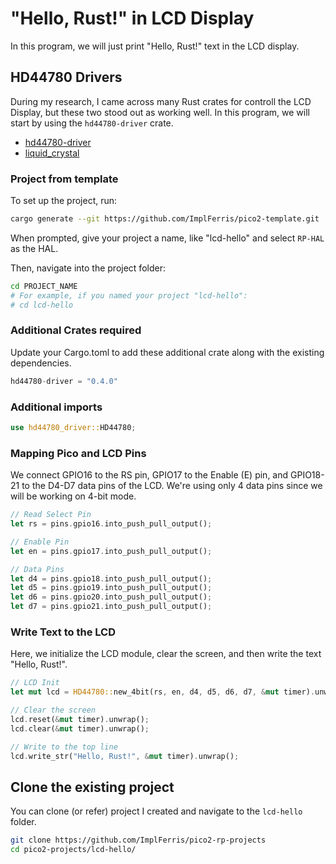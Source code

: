 # "Hello, Rust!" in LCD Display

In this program, we will just print "Hello, Rust!" text in the LCD display. 

## HD44780 Drivers
During my research, I came across many Rust crates for controll the LCD Display, but these two stood out as working well. In this program, we will start by using the `hd44780-driver` crate.
- [hd44780-driver](https://crates.io/crates/hd44780-driver) 
- [liquid_crystal](https://crates.io/crates/liquid_crystal) 


### Project from template

To set up the project, run:
```sh
cargo generate --git https://github.com/ImplFerris/pico2-template.git
```
When prompted, give your project a name, like "lcd-hello" and select `RP-HAL` as the HAL.

Then, navigate into the project folder:
```sh
cd PROJECT_NAME
# For example, if you named your project "lcd-hello":
# cd lcd-hello
```

### Additional Crates required
Update your Cargo.toml to add these additional crate along with the existing dependencies.

```rust
hd44780-driver = "0.4.0"
```

 ### Additional imports

```rust
use hd44780_driver::HD44780;
```


### Mapping Pico and LCD Pins

We connect GPIO16 to the RS pin, GPIO17 to the Enable (E) pin, and GPIO18-21 to the D4-D7 data pins of the LCD. We're using only 4 data pins since we will be working on 4-bit mode.

```rust
// Read Select Pin
let rs = pins.gpio16.into_push_pull_output();

// Enable Pin
let en = pins.gpio17.into_push_pull_output();

// Data Pins
let d4 = pins.gpio18.into_push_pull_output();
let d5 = pins.gpio19.into_push_pull_output();
let d6 = pins.gpio20.into_push_pull_output();
let d7 = pins.gpio21.into_push_pull_output();

```

### Write Text to the LCD
Here, we initialize the LCD module, clear the screen, and then write the text "Hello, Rust!".
```rust
// LCD Init
let mut lcd = HD44780::new_4bit(rs, en, d4, d5, d6, d7, &mut timer).unwrap();

// Clear the screen
lcd.reset(&mut timer).unwrap();
lcd.clear(&mut timer).unwrap();

// Write to the top line
lcd.write_str("Hello, Rust!", &mut timer).unwrap();
```

## Clone the existing project
You can clone (or refer) project I created and navigate to the `lcd-hello` folder.

```sh
git clone https://github.com/ImplFerris/pico2-rp-projects
cd pico2-projects/lcd-hello/
```
